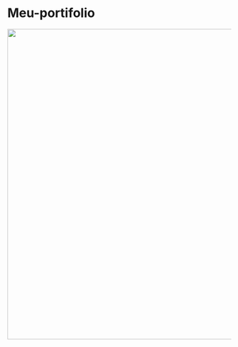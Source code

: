 # Meu-portifolio
<div aling="center"> 
  <img src="https://user-images.githubusercontent.com/30942283/172063955-3bbfff8c-56b5-49bf-9069-af3db5932491.png" width="700px"/>
</div>
